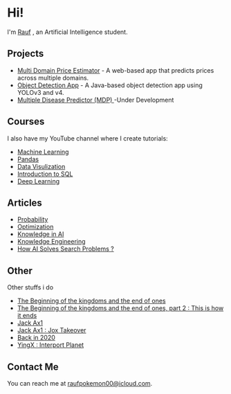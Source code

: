 # Hi!

I'm [Rauf](https://rauf-psi.vercel.app/) , an Artificial Intelligence student.

## Projects

* [Multi Domain Price Estimator](https://github.com/Raufjatoi/Multi-domain-price-estimator) - A web-based app that predicts prices across multiple domains.
* [Object Detection App](https://github.com/Raufjatoi/Object-Detection-App-in-Java) - A Java-based object detection app using YOLOv3 and v4.
* [Multiple Disease Predictor (MDP) ](https://github.com/Raufjatoi/MDP) -Under Development    

## Courses

I also have my YouTube channel where I create tutorials:
* [Machine Learning ](https://youtube.com/playlist?list=PLTZ70XpJ2zMuKgSRRwmg1Khj65lzSnh35&si=CGtGVL0sBJSGhPdj)
* [Pandas](https://youtube.com/playlist?list=PLTZ70XpJ2zMuU_dscN1C_LUdF-YCw3OyN&si=F9co066WGq002Hoh)
* [Data Visulization](https://youtube.com/playlist?list=PLTZ70XpJ2zMuMrqx0CxvFZ8rRnxx6rRh2&si=AhI57OOHVFxEyEtq)
* [Introduction to SQL](https://youtube.com/playlist?list=PLTZ70XpJ2zMtUAS18Qd0BfP09cGsed05Y&si=ke8n1zHmZYG9DiJl)    
* [Deep Learning](https://youtube.com/playlist?list=PLTZ70XpJ2zMuNhXCnJ9aiJ8Ibwjh-cAl7&si=9ugUfj4kWzidnrVe)

## Articles

* [Probability ](https://medium.com/@raufpokemon00/probability-b17e3e051cf5)
* [Optimization](https://medium.com/@raufpokemon00/optimization-1a283083a50d)
* [Knowledge in AI](https://medium.com/@raufpokemon00/knowledge-in-ai-f4b159040929)
* [Knowledge Engineering](https://medium.com/@raufpokemon00/knowledge-engineering-0961b53d4ae5)
* [How AI Solves Search Problems ?](https://medium.com/@raufpokemon00/how-ai-solves-search-problems-64763a41af24)     

## Other

Other stuffs i do
* [The Beginning of the kingdoms and the end of ones](https://medium.com/@raufpokemon00/the-beginning-of-the-kingdoms-and-the-end-of-ones-376e57add304)       
* [The Beginning of the kingdoms and the end of ones, part 2 : This is how it ends](https://medium.com/@raufpokemon00/the-beginning-of-the-kingdoms-and-the-end-of-ones-part-2-this-is-how-it-ends-292778e684a6)    
* [Jack Ax1](https://medium.com/@raufpokemon00/jack-ax1-b4c6de00c47d)
* [Jack Ax1 : Jox Takeover ](https://medium.com/@raufpokemon00/jack-ax1-jox-takeover-9408209ae98b)
* [Back in 2020 ](https://medium.com/@raufpokemon00/back-in-2020-b331edc0041b)       
* [YingX : Interport Planet](https://medium.com/@raufpokemon00/yingx-interport-planet-5b3d77036d0e)

## Contact Me

You can reach me at <raufpokemon00@icloud.com>.
